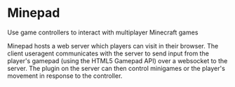 # Minepad
Use game controllers to interact with multiplayer Minecraft games

Minepad hosts a web server which players can visit in their browser. The client useragent communicates with the server to send
input from the player's gamepad (using the HTML5 Gamepad API) over a websocket to the server. The plugin on the server can then
control minigames or the player's movement in response to the controller.
